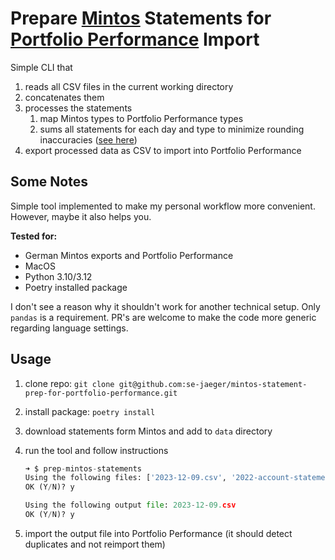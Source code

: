 # Prepare [Mintos](https://www.mintos.com/) Statements for [Portfolio Performance](https://www.portfolio-performance.info/) Import

Simple CLI that

1. reads all CSV files in the current working directory
2. concatenates them
3. processes the statements
   1. map Mintos types to Portfolio Performance types
   2. sums all statements for each day and type to minimize rounding inaccuracies ([see here](https://github.com/portfolio-performance/portfolio/issues/1682#issuecomment-667650637))
4. export processed data as CSV to import into Portfolio Performance

## Some Notes

Simple tool implemented to make my personal workflow more convenient. However, maybe it also helps you.

**Tested for:**

- German Mintos exports and Portfolio Performance
- MacOS
- Python 3.10/3.12
- Poetry installed package

I don't see a reason why it shouldn't work for another technical setup. Only `pandas` is a requirement. PR's are welcome to make the code more generic regarding language settings.

## Usage

1. clone repo: `git clone git@github.com:se-jaeger/mintos-statement-prep-for-portfolio-performance.git`
2. install package: `poetry install`
3. download statements form Mintos and add to `data` directory
4. run the tool and follow instructions

   ```python
   ➜ $ prep-mintos-statements
   Using the following files: ['2023-12-09.csv', '2022-account-statement.csv', '2021-36326852-eur-de-statement.csv', '2020-36326852-eur-de-statement.csv', '2023-account-statement.csv']
   OK (Y/N)? y

   Using the following output file: 2023-12-09.csv
   OK (Y/N)? y
   ```

5. import the output file into Portfolio Performance (it should detect duplicates and not reimport them)

